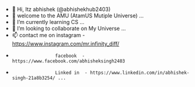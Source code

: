 - 👋 Hi, Itz abhishek (@abhishekhub2403)
- 👀 welcome to the AMU (AtamUS Mutiple Universe) ...
- 🌱 I’m currently learning CS ...
- 💞️ I’m looking to collaborate on  My Universe  ...
- 📫   contact me on instagram -  https://www.instagram.com/mr.infinity_diff/ 
-                     facebook  -  https://www.facebook.com/abhisheksingh2403
-                     Linked in  - https://www.linkedin.com/in/abhishek-singh-21a8b3254/ ...

<!---
abhishekhub2403/abhishekhub2403 is a ✨ special ✨ repository because its `README.md` (this file) appears on your GitHub profile.
You can click the Preview link to take a look at your changes.
--->

